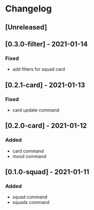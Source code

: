 # Changelog

## [Unreleased]

## [0.3.0-filter] - 2021-01-14
### Fixed
- add filters for squad card

## [0.2.1-card] - 2021-01-13
### Fixed
- card update command

## [0.2.0-card] - 2021-01-12
### Added
- card command
- mood command

## [0.1.0-squad] - 2021-01-11
### Added
- squad command
- squads command

